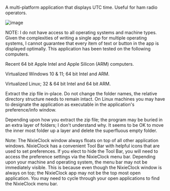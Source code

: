 A multi-platform application that displays UTC time.  Useful for ham radio operators.

![image](https://github.com/user-attachments/assets/d4a562c7-db33-48be-b0fb-3e0aa940483e)

NOTE: I do not have access to all operating systems and machine types.  Given the complexities of writing a single app for multiple operating systems, I cannot guarantee that every item of text or button in the app is displayed optimally.  This application has been tested on the following computers.

Recent 64 bit Apple Intel and Apple Silicon (ARM) computers.

Virtualized Windows 10 & 11; 64 bit Intel and ARM.

Virtualized Linux; 32 & 64 bit Intel and 64 bit ARM.


Extract the zip file in-place.  Do not change the folder names, the relative directory structure needs to remain intact.  On Linux machines you may have to designate the application as executable in the application's preference/info window.


Depending upon how you extract the zip file; the program may be buried in an extra layer of folders; I don't understand why.  It seems to be OK to move the inner most folder up a layer and delete the superfluous empty folder.  


Note: The NixieClock window always floats on top of all other application windows.  NixieClock has a convenient Tool Bar with helpful icons that are used to set preferences.  If you elect to hide the Tool Bar, you will need to access the preference settings via the NixieClock menu bar.  Depending upon your machine and operating system, the menu bar may not be immediately visible.  This is because even though the NixieClock window is always on top; the NixieClock app may not be the top most open application.  You may need to cycle through your open applications to find the NixieClock menu bar.

